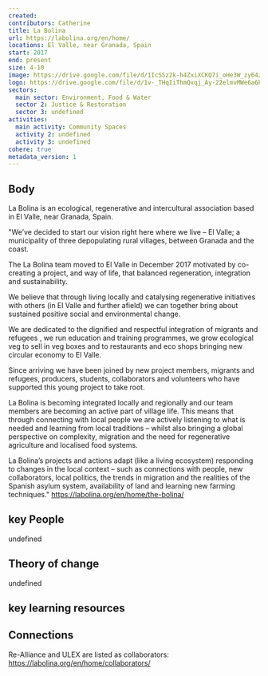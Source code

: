 ```yaml
---
created:
contributors: Catherine
title: La Bolina
url: https://labolina.org/en/home/
locations: El Valle, near Granada, Spain
start: 2017
end: present
size: 4-10
image: https://drive.google.com/file/d/1IcSSz2k-h4ZxiXCKQ7i_oHe3W_zy64z3/view?usp=drive_link
logo: https://drive.google.com/file/d/1v-_THqIiThmQxqj_Ay-22elmvMWe6a6P/view?usp=drive_link
sectors:
  main sector: Environment, Food & Water
  sector 2: Justice & Restoration
  sector 3: undefined
activities: 
  main activity: Community Spaces
  activity 2: undefined
  activity 3: undefined
cohere: true
metadata_version: 1
---
```



## Body

La Bolina is an ecological, regenerative and intercultural association based in El Valle, near Granada, Spain.

"We’ve decided to start our vision right here where we live – El Valle; a municipality of three depopulating rural villages, between Granada and the coast. 

The La Bolina team moved to El Valle in December 2017 motivated by co-creating a project, and way of life, that balanced regeneration, integration and sustainability. 

We believe that through living locally and catalysing regenerative initiatives with others (in El Valle and further afield) we can together bring about sustained positive social and environmental change.

We are dedicated to the dignified and respectful integration of migrants and refugees , we run education and training programmes, we grow ecological veg to sell in veg boxes and to restaurants and eco shops bringing new circular economy to El Valle. 

Since arriving we have been joined by new project members, migrants and refugees, producers, students, collaborators and volunteers who have supported this young project to take root.

La Bolina is becoming integrated locally and regionally and our team members are becoming an active part of village life. This means that through connecting with local people we are actively listening to what is needed and learning from local traditions – whilst also bringing a global perspective on complexity, migration and the need for regenerative agriculture and localised food systems.

La Bolina’s projects and actions adapt (like a living ecosystem) responding to changes in the local context – such as connections with people, new collaborators, local politics, the trends in migration and the realities of the Spanish asylum system, availability of land and learning new farming techniques."
https://labolina.org/en/home/the-bolina/ 

## key People

undefined

## Theory of change

undefined

## key learning resources



## Connections

Re-Alliance and ULEX are listed as collaborators: https://labolina.org/en/home/collaborators/

